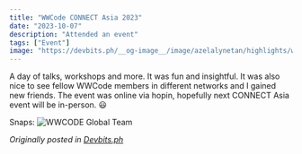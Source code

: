 ```yaml
---
title: "WWCode CONNECT Asia 2023"
date: "2023-10-07"
description: "Attended an event"
tags: ["Event"]
image: "https://devbits.ph/__og-image__/image/azelalynetan/highlights/wwcode-connect-asia-2023-tk2m/og.png"
---
```


A day of talks, workshops and more. It was fun and insightful. It was also nice to see fellow WWCode members in different networks and I gained new friends. The event was online via hopin, hopefully next CONNECT Asia event will be in-person. 😃

Snaps:
![WWCODE Global Team](https://res.cloudinary.com/inbytes/image/upload/c_fill,q_auto,w_600/v1697428345/dev/azelalynetan/highlights/wwcode_connecty1z.png)

*Originally posted in [Devbits.ph](https://devbits.ph/azelalynetan/highlights/wwcode-connect-asia-2023-tk2m)*